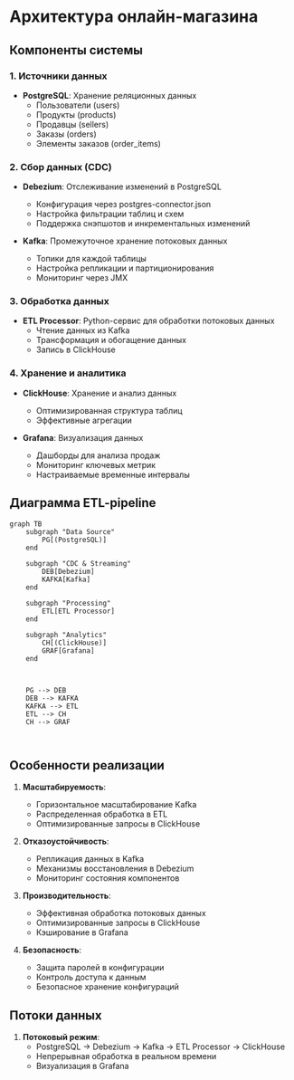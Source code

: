 # Архитектура онлайн-магазина

## Компоненты системы

### 1. Источники данных

- **PostgreSQL**: Хранение реляционных данных
  - Пользователи (users)
  - Продукты (products)
  - Продавцы (sellers)
  - Заказы (orders)
  - Элементы заказов (order_items)

### 2. Сбор данных (CDC)

- **Debezium**: Отслеживание изменений в PostgreSQL
  - Конфигурация через postgres-connector.json
  - Настройка фильтрации таблиц и схем
  - Поддержка снэпшотов и инкрементальных изменений

- **Kafka**: Промежуточное хранение потоковых данных
  - Топики для каждой таблицы
  - Настройка репликации и партиционирования
  - Мониторинг через JMX

### 3. Обработка данных

- **ETL Processor**: Python-сервис для обработки потоковых данных
  - Чтение данных из Kafka
  - Трансформация и обогащение данных
  - Запись в ClickHouse

### 4. Хранение и аналитика

- **ClickHouse**: Хранение и анализ данных
  - Оптимизированная структура таблиц
  - Эффективные агрегации

- **Grafana**: Визуализация данных
  - Дашборды для анализа продаж
  - Мониторинг ключевых метрик
  - Настраиваемые временные интервалы

## Диаграмма ETL-pipeline

```mermaid
graph TB
    subgraph "Data Source"
        PG[(PostgreSQL)]
    end

    subgraph "CDC & Streaming"
        DEB[Debezium]
        KAFKA[Kafka]
    end

    subgraph "Processing"
        ETL[ETL Processor]
    end

    subgraph "Analytics"
        CH[(ClickHouse)]
        GRAF[Grafana]
    end

    

    PG --> DEB
    DEB --> KAFKA
    KAFKA --> ETL
    ETL --> CH
    CH --> GRAF

    
```

## Особенности реализации

1. **Масштабируемость**:
   - Горизонтальное масштабирование Kafka
   - Распределенная обработка в ETL
   - Оптимизированные запросы в ClickHouse

2. **Отказоустойчивость**:
   - Репликация данных в Kafka
   - Механизмы восстановления в Debezium
   - Мониторинг состояния компонентов

3. **Производительность**:
   - Эффективная обработка потоковых данных
   - Оптимизированные запросы в ClickHouse
   - Кэширование в Grafana

4. **Безопасность**:
   - Защита паролей в конфигурации
   - Контроль доступа к данным
   - Безопасное хранение конфигураций

## Потоки данных

1. **Потоковый режим**:
   - PostgreSQL → Debezium → Kafka → ETL Processor → ClickHouse
   - Непрерывная обработка в реальном времени
   - Визуализация в Grafana
